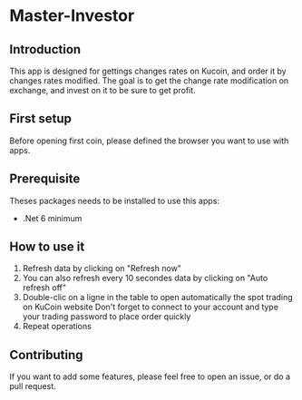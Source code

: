 # Master-Investor
## Introduction
This app is designed for gettings changes rates on Kucoin, and order it by changes rates modified.
The goal is to get the change rate modification on exchange, and invest on it to be sure to get profit.
## First setup
Before opening first coin, please defined the browser you want to use with apps.
## Prerequisite
Theses packages needs to be installed to use this apps:

 - .Net 6 minimum

## How to use it

 1. Refresh data by clicking on "Refresh now"
 2. You can also refresh every 10 secondes data by clicking on "Auto refresh off"
 3. Double-clic on a ligne in the table to open automatically the spot trading on KuCoin website
     Don't forget to connect to your account and type your trading password to place order quickly
 5. Repeat operations  
## Contributing
If you want to add some features, please feel free to open an issue, or do a pull request.
